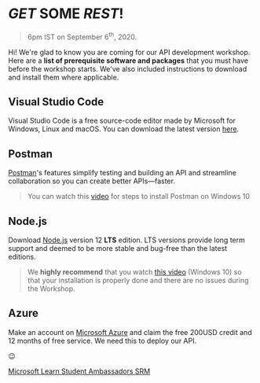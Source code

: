 # *GET* SOME *REST*!

>6pm IST on September 6<sup>th</sup>, 2020.

Hi! We're glad to know you are coming for our API development workshop. Here are a **list of prerequisite software and packages** that you must have before the workshop starts. We've also included instructions to download and install them where applicable. 


## Visual Studio Code  
Visual Studio Code is a free source-code editor made by Microsoft for Windows, Linux and macOS. You can download the latest version [here](https://code.visualstudio.com/Download). 

## Postman

[Postman]([https://www.postman.com/downloads/])'s features simplify testing and building an API and streamline collaboration so you can create better APIs—faster.
> You can watch this [video](https://www.youtube.com/watch?v=s26Yhtd4TB4) for steps to install Postman on Windows 10

## Node.js

Download  [Node.js](https://nodejs.org/en/download/) version 12 **LTS** edition. LTS versions provide long term support and deemed to be more stable and bug-free than the latest editions. 
>We **highly recommend** that you watch [this video](https://www.youtube.com/watch?v=JINE4D0Syqw) (Windows 10) so that your installation is properly done and there are no issues during the Workshop.

## Azure

Make an account on [Microsoft Azure](https://azure.microsoft.com/en-us/free/) and claim the free 200USD credit and 12 months of free service. We need this to deploy our API. 

😉

[Microsoft Learn Student Ambassadors SRM](https://msclubsrm.in)
